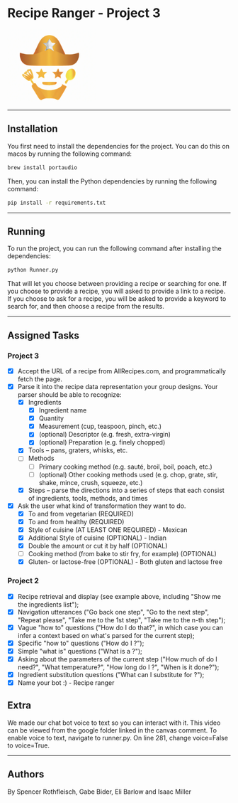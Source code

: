 # Recipe Ranger - Project 3

<img src="./logo.png" width="200px">

---

## Installation

You first need to install the dependencies for the project. You can do this on macos by running the following command:

```bash
brew install portaudio
```

Then, you can install the Python dependencies by running the following command:

```bash
pip install -r requirements.txt
```

---

## Running

To run the project, you can run the following command after installing the dependencies:

```bash
python Runner.py
```

That will let you choose between providing a recipe or searching for one. If you choose to provide a recipe, you will asked to provide a link to a recipe. If you choose to ask for a recipe, you will be asked to provide a keyword to search for, and then choose a recipe from the results.

---

## Assigned Tasks

### Project 3

- [x] Accept the URL of a recipe from AllRecipes.com, and programmatically fetch the page.
- [x] Parse it into the recipe data representation your group designs. Your parser should be able to recognize:
  - [x] Ingredients
    - [x] Ingredient name
    - [x] Quantity
    - [x] Measurement (cup, teaspoon, pinch, etc.)
    - [x] (optional) Descriptor (e.g. fresh, extra-virgin)
    - [x] (optional) Preparation (e.g. finely chopped)
  - [x] Tools – pans, graters, whisks, etc.
  - [ ] Methods
    - [ ] Primary cooking method (e.g. sauté, broil, boil, poach, etc.)
    - [ ] (optional) Other cooking methods used (e.g. chop, grate, stir, shake, mince, crush, squeeze, etc.)
  - [x] Steps – parse the directions into a series of steps that each consist of ingredients, tools, methods, and times
- [x] Ask the user what kind of transformation they want to do.
  - [x] To and from vegetarian (REQUIRED)
  - [x] To and from healthy (REQUIRED)
  - [x] Style of cuisine (AT LEAST ONE REQUIRED) - Mexican
  - [x] Additional Style of cuisine (OPTIONAL) - Indian
  - [x] Double the amount or cut it by half (OPTIONAL)
  - [ ] Cooking method (from bake to stir fry, for example) (OPTIONAL)
  - [x] Gluten- or lactose-free (OPTIONAL) - Both gluten and lactose free

### Project 2

- [X] Recipe retrieval and display (see example above, including "Show me the ingredients list");
- [X] Navigation utterances ("Go back one step", "Go to the next step", "Repeat please", "Take me to the 1st step", "Take me to the n-th step");
- [X] Vague "how to" questions ("How do I do that?", in which case you can infer a context based on what's parsed for the current step);
- [X] Specific "how to" questions ("How do I <specific technique>?");
- [X] Simple "what is" questions ("What is a <tool being mentioned>?");
- [X] Asking about the parameters of the current step ("How much of <ingredient> do I need?", "What temperature?", "How long do I <specific technique>?", "When is it done?");
- [X] Ingredient substitution questions ("What can I substitute for <ingredient>?");
- [X] Name your bot :) - Recipe ranger

## Extra

We made our chat bot voice to text so you can interact with it. This video can be viewed from the google folder linked in the canvas comment. To enable voice to text, navigate to runner.py. On line 281, change voice=False to voice=True.

---

## Authors

By Spencer Rothfleisch, Gabe Bider, Eli Barlow and Isaac Miller
